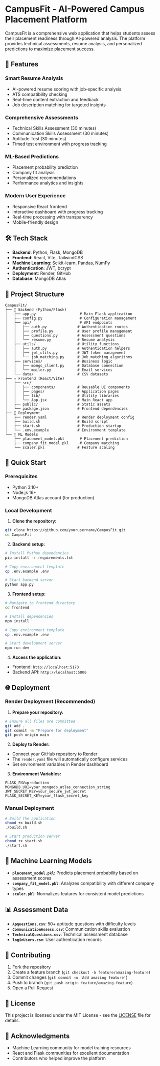 # CampusFit - AI-Powered Campus Placement Platform

CampusFit is a comprehensive web application that helps students assess their placement readiness through AI-powered analysis. The platform provides technical assessments, resume analysis, and personalized predictions to maximize placement success.

## 🚀 Features

### **Smart Resume Analysis**
- AI-powered resume scoring with job-specific analysis
- ATS compatibility checking
- Real-time content extraction and feedback
- Job description matching for targeted insights

### **Comprehensive Assessments**
- Technical Skills Assessment (30 minutes)
- Communication Skills Assessment (30 minutes) 
- Aptitude Test (30 minutes)
- Timed test environment with progress tracking

### **ML-Based Predictions**
- Placement probability prediction
- Company fit analysis
- Personalized recommendations
- Performance analytics and insights

### **Modern User Experience**
- Responsive React frontend
- Interactive dashboard with progress tracking
- Real-time processing with transparency
- Mobile-friendly design

## 🛠 Tech Stack

- **Backend**: Python, Flask, MongoDB
- **Frontend**: React, Vite, TailwindCSS
- **Machine Learning**: Scikit-learn, Pandas, NumPy
- **Authentication**: JWT, bcrypt
- **Deployment**: Render, GitHub
- **Database**: MongoDB Atlas

## 📁 Project Structure

```
CampusFit/
├── 🐍 Backend (Python/Flask)
│   ├── app.py                    # Main Flask application
│   ├── config.py                 # Configuration management
│   ├── api/                      # API endpoints
│   │   ├── auth.py              # Authentication routes
│   │   ├── profile.py           # User profile management
│   │   ├── questions.py         # Assessment questions
│   │   └── resume.py            # Resume analysis
│   ├── utils/                   # Utility functions
│   │   ├── auth.py              # Authentication helpers
│   │   ├── jwt_utils.py         # JWT token management
│   │   └── job_matching.py      # Job matching algorithms
│   ├── services/                # Business logic
│   │   ├── mongo_client.py      # Database connection
│   │   └── mailer.py            # Email services
│   └── data/                    # CSV datasets
├── ⚛️ Frontend (React/Vite)
│   ├── src/
│   │   ├── components/          # Reusable UI components
│   │   ├── pages/               # Application pages
│   │   ├── lib/                 # Utility libraries
│   │   └── App.jsx              # Main React app
│   ├── public/                  # Static assets
│   └── package.json             # Frontend dependencies
├── 🚀 Deployment
│   ├── render.yaml              # Render deployment config
│   ├── build.sh                 # Build script
│   ├── start.sh                 # Production startup
│   └── .env.example             # Environment template
└── 🤖 ML Models
    ├── placement_model.pkl       # Placement prediction
    ├── company_fit_model.pkl     # Company matching
    └── scaler.pkl               # Feature scaling
```

## 🚀 Quick Start

### Prerequisites
- Python 3.10+
- Node.js 16+
- MongoDB Atlas account (for production)

### Local Development

1. **Clone the repository:**
```bash
git clone https://github.com/yourusername/CampusFit.git
cd CampusFit
```

2. **Backend setup:**
```bash
# Install Python dependencies
pip install -r requirements.txt

# Copy environment template
cp .env.example .env

# Start backend server
python app.py
```

3. **Frontend setup:**
```bash
# Navigate to frontend directory
cd frontend

# Install dependencies
npm install

# Copy environment template
cp .env.example .env

# Start development server
npm run dev
```

4. **Access the application:**
- Frontend: `http://localhost:5173`
- Backend API: `http://localhost:5000`

## 🌐 Deployment

### Render Deployment (Recommended)

1. **Prepare your repository:**
```bash
# Ensure all files are committed
git add .
git commit -m "Prepare for deployment"
git push origin main
```

2. **Deploy to Render:**
- Connect your GitHub repository to Render
- The `render.yaml` file will automatically configure services
- Set environment variables in Render dashboard

3. **Environment Variables:**
```env
FLASK_ENV=production
MONGODB_URI=your_mongodb_atlas_connection_string
JWT_SECRET_KEY=your_secure_jwt_secret
FLASK_SECRET_KEY=your_flask_secret_key
```

### Manual Deployment

```bash
# Build the application
chmod +x build.sh
./build.sh

# Start production server
chmod +x start.sh
./start.sh
```

## 🤖 Machine Learning Models

- **`placement_model.pkl`**: Predicts placement probability based on assessment scores
- **`company_fit_model.pkl`**: Analyzes compatibility with different company types
- **`scaler.pkl`**: Normalizes features for consistent model predictions

## 📊 Assessment Data

- **`Apquestions.csv`**: 50+ aptitude questions with difficulty levels
- **`CommunicationAssess.csv`**: Communication skills evaluation
- **`TechnicalQuestions.csv`**: Technical assessment database
- **`loginUsers.csv`**: User authentication records

## 🤝 Contributing

1. Fork the repository
2. Create a feature branch (`git checkout -b feature/amazing-feature`)
3. Commit changes (`git commit -m 'Add amazing feature'`)
4. Push to branch (`git push origin feature/amazing-feature`)
5. Open a Pull Request

## 📄 License

This project is licensed under the MIT License - see the [LICENSE](LICENSE) file for details.

## 🙏 Acknowledgments

- Machine Learning community for model training resources
- React and Flask communities for excellent documentation
- Contributors who helped improve the platform